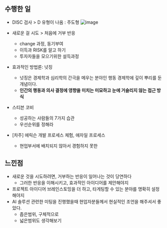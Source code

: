 ## 수행한 일

- DISC 검사 > D 유형이 나옴 : 주도형
![image](https://github.com/user-attachments/assets/93e2e029-0660-40b6-a094-e2ec169b9fe1)

- 새로운 걸 시도 > 처음에 거부 반응
    - change 과정, 동기부여
    - 이득과 RISK를 알고 하기
    - 투자자들을 모으기위한 설득과정
- 효과적인 방법론: 넛징
    - 넛징은 경제학과 심리학의 간극을 메우는 분야인 행동 경제학에 깊이 뿌리를 둔 개념이다.
    - **인간의 행동과 의사 결정에 영향을 미치는 미묘하고 눈에 거슬리지 않는 접근 방식**
 
- 스티븐 코비
  - 성공하는 사람들의 7가지 습관
  - 우선순위를 정해라

- [차주] 에릭슨 개발 프로세스 체험, 애자일 프로세스
    - 현업부서에 배치되지 않아서 경험하지 못한

## 느낀점

- 새로운 것을 시도하려면, 거부하는 반응이 일어나는 것이 당연하다
    - 그러한 반응을 이해시키고, 효과적인 아이디어를 제안해야지    
- 프로젝트 아이디어 브레인스토밍을 더 하고, 타게팅할 수 있는 분야를 명확히 설정해야지
- AI 솔루션 관련한 미팅을 진행했을때 현업자분들께서 현실적인 조언을 해주셔서 좋았다.
    - 좁은범위, 구체적으로
    - 넓은범위도 생각해보기
